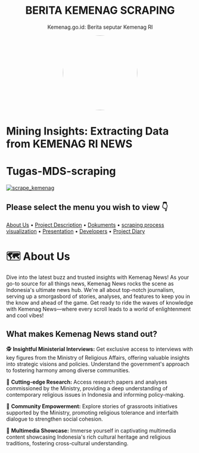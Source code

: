 <div align="center">
    <h1>BERITA KEMENAG SCRAPING</h1>
    <p>Kemenag.go.id: Berita seputar Kemenag RI</p>
    <img width="200" height="200" src="https://www.google.com/url?sa=i&url=https%3A%2F%2Fpdakmi.kemenag.go.id%2F&psig=AOvVaw1Ra5s16dr_Bq1gLZdIppO_&ust=1718271538513000&source=images&cd=vfe&opi=89978449&ved=0CBUQjRxqFwoTCLjd7r3i1YYDFQAAAAAdAAAAABAE" style="border-radius: 50%; object-fit: cover; object-position: center;">
</div>

</div>
 
  # Mining Insights: Extracting Data from KEMENAG RI NEWS
  
# Tugas-MDS-scraping
[![scrape_kemenag](https://github.com/rezaarianti/Tugas-MDS-scraping/actions/workflows/main.yml/badge.svg)](https://github.com/rezaarianti/Tugas-MDS-scraping/actions/workflows/main.yml)

## Please select the menu you wish to view 👇

</p>

[About Us](#newspaper-About-Us)
•
[Project Description](#open_book-Project-Description)
•
[Dokuments](#books-Dokuments)
•
[scraping process visualization](#bar_chart-scraping-process-visualization)
•
[Presentation](#computer-Presentation)
•
[Developers](#astronaut-Developers)
•
[Project Diary](#camera_flash-Project-Diary)

</div>

# 🗺️ About Us

Dive into the latest buzz and trusted insights with Kemenag News! As your go-to source for all things news, Kemenag News rocks the scene as Indonesia's ultimate news hub. We're all about top-notch journalism, serving up a smorgasbord of stories, analyses, and features to keep you in the know and ahead of the game. Get ready to ride the waves of knowledge with Kemenag News—where every scroll leads to a world of enlightenment and cool vibes!

## What makes Kemenag News stand out?
🕵️ **Insightful Ministerial Interviews:** Get exclusive access to interviews with key figures from the Ministry of Religious Affairs, offering valuable insights into strategic visions and policies. Understand the government's approach to fostering harmony among diverse communities.

📰 **Cutting-edge Research:** Access research papers and analyses commissioned by the Ministry, providing a deep understanding of contemporary religious issues in Indonesia and informing policy-making.

🧭 **Community Empowerment:** Explore stories of grassroots initiatives supported by the Ministry, promoting religious tolerance and interfaith dialogue to strengthen social cohesion.

🎥 **Multimedia Showcase:** Immerse yourself in captivating multimedia content showcasing Indonesia's rich cultural heritage and religious traditions, fostering cross-cultural understanding.


